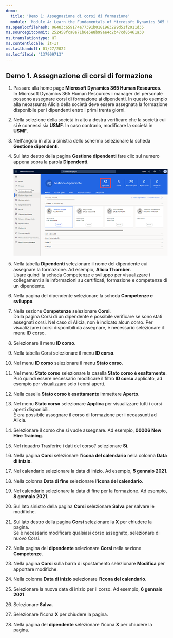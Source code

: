 ```yaml
---
demo:
  title: 'Demo 1: Assegnazione di corsi di formazione'
  module: 'Module 4: Learn the Fundamentals of Microsoft Dynamics 365 Human Resources'
ms.openlocfilehash: 06483c659174e77391b0181963299d51f2011d35
ms.sourcegitcommit: 252458fca8e71b6e5e8b99ae4c2b47cd85461a30
ms.translationtype: HT
ms.contentlocale: it-IT
ms.lasthandoff: 01/27/2022
ms.locfileid: "137909713"
---
```

## <a name="demo-1---assigning-learning-courses"></a>Demo 1. Assegnazione di corsi di formazione

1. Passare alla home page **Microsoft Dynamics 365 Human Resources**.  
    In Microsoft Dynamics 365 Human Resources i manager del personale possono assegnare corsi di formazione ai dipendenti. In questo esempio alla neoassunta Alicia della società deve essere assegnata la formazione disponibile per i dipendenti entro i primi trenta giorni.

1. Nella selezione della società in alto a destra verificare che la società cui si è connessi sia **USMF**. In caso contrario, modificare la società in **USMF**.

1. Nell'angolo in alto a sinistra dello schermo selezionare la scheda **Gestione dipendenti**.

1. Sul lato destro della pagina **Gestione dipendenti** fare clic sul numero appena sopra la parola **Dipendenti**.

    ![Screenshot della pagina Gestione dipendenti con il numero evidenziato sopra Dipendenti.](./media/assigning_learning_courses_1_employee.png)

1. Nella tabella **Dipendenti** selezionare il nome del dipendente cui assegnare la formazione. Ad esempio, **Alicia Thornber**.  
    Usare quindi la scheda Competenze e sviluppo per visualizzare i collegamenti alle informazioni su certificati, formazione e competenze di un dipendente.

1. Nella pagina del dipendente selezionare la scheda **Competenze e sviluppo**.

1. Nella sezione **Competenze** selezionare **Corsi**.  
    Dalla pagina Corsi di un dipendente è possibile verificare se sono stati assegnati corsi. Nel caso di Alicia, non è indicato alcun corso. Per visualizzare i corsi disponibili da assegnare, è necessario selezionare il menu ID corso.

1. Selezionare il menu **ID corso**.

1. Nella tabella Corsi selezionare il menu **ID corso**.

1. Nel menu **ID corso** selezionare il menu **Stato corso**.

1. Nel menu **Stato corso** selezionare la casella **Stato corso è esattamente**.  
    Può quindi essere necessario modificare il filtro **ID corso** applicato, ad esempio per visualizzare solo i corsi aperti.

1. Nella casella **Stato corso è esattamente** immettere **Aperto**.

1. Nel menu **Stato corso** selezionare **Applica** per visualizzare tutti i corsi aperti disponibili.  
    È ora possibile assegnare il corso di formazione per i neoassunti ad Alicia.

1. Selezionare il corso che si vuole assegnare. Ad esempio, **00006 New Hire Training**.

1. Nel riquadro Trasferire i dati del corso? selezionare **Sì**.

1. Nella pagina **Corsi** selezionare l'**icona del calendario** nella colonna **Data di inizio**.

1. Nel calendario selezionare la data di inizio. Ad esempio, **5 gennaio 2021**.

1. Nella colonna **Data di fine** selezionare l'**icona del calendario**.

1. Nel calendario selezionare la data di fine per la formazione. Ad esempio, **8 gennaio 2021**.

1. Sul lato sinistro della pagina **Corsi** selezionare **Salva** per salvare le modifiche.

1. Sul lato destro della pagina **Corsi** selezionare la **X** per chiudere la pagina.  
    Se è necessario modificare qualsiasi corso assegnato, selezionare di nuovo Corsi.

1. Nella pagina del **dipendente** selezionare **Corsi** nella sezione **Competenze**.

1. Nella pagina **Corsi** sulla barra di spostamento selezionare **Modifica** per apportare modifiche.

1. Nella colonna **Data di inizio** selezionare l'**icona del calendario**.

1. Selezionare la nuova data di inizio per il corso. Ad esempio, **6 gennaio 2021**.

1. Selezionare **Salva**.

1. Selezionare l'icona **X** per chiudere la pagina.

1. Nella pagina del **dipendente** selezionare l'icona **X** per chiudere la pagina.
